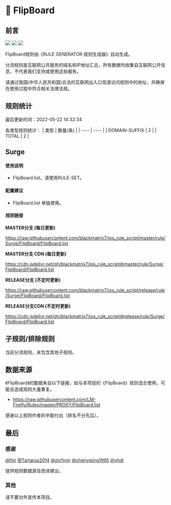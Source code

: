 # 🧸 FlipBoard

## 前言

![](https://shields.io/badge/-移除重复规则-ff69b4) ![](https://shields.io/badge/-DOMAIN与DOMAIN--SUFFIX合并-green) ![](https://shields.io/badge/-IP--CIDR(6)合并-blueviolet) 

FlipBoard规则由《RULE GENERATOR 规则生成器》自动生成。

分流规则是互联网公共服务的域名和IP地址汇总，所有数据均收集自互联网公开信息，不代表我们支持或使用这些服务。

请通过我国(中华人民共和国)合法的互联网出入口信道访问规则中的地址，并确保在使用过程中符合相关法律法规。

## 规则统计

最后更新时间：2022-05-22 14:32:34

各类型规则统计：
| 类型 | 数量(条)  | 
| ---- | ----  |
| DOMAIN-SUFFIX | 2  | 
| TOTAL | 2  | 


## Surge 

#### 使用说明
- FlipBoard.list，请使用RULE-SET。

#### 配置建议
- FlipBoard.list 单独使用。

#### 规则链接
**MASTER分支 (每日更新)**

https://raw.githubusercontent.com/blackmatrix7/ios_rule_script/master/rule/Surge/FlipBoard/FlipBoard.list

**MASTER分支 CDN (每日更新)**

https://cdn.jsdelivr.net/gh/blackmatrix7/ios_rule_script@master/rule/Surge/FlipBoard/FlipBoard.list

**RELEASE分支 (不定时更新)**

https://raw.githubusercontent.com/blackmatrix7/ios_rule_script/release/rule/Surge/FlipBoard/FlipBoard.list

**RELEASE分支CDN (不定时更新)**

https://cdn.jsdelivr.net/gh/blackmatrix7/ios_rule_script@release/rule/Surge/FlipBoard/FlipBoard.list

## 子规则/排除规则


当前分流规则，未包含其他子规则。

## 数据来源

《FlipBoard》的数据来自以下链接，如与本项目的《FlipBoard》规则混合使用，可能会造成规则大量重复。

- https://raw.githubusercontent.com/LM-Firefly/Rules/master/PROXY/FlipBoard.list


感谢以上规则作者的辛勤付出（排名不分先后）。

## 最后

### 感谢

[@fiiir](https://github.com/fiiir) [@Tartarus2014](https://github.com/Tartarus2014) [@zjcfynn](https://github.com/zjcfynn) [@chenyiping1995](https://github.com/chenyiping1995) [@vhdj](https://github.com/vhdj)

提供规则数据源及改进建议。

### 其他

请不要对外宣传本项目。